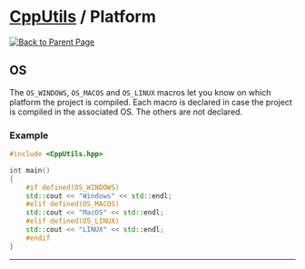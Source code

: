 # [CppUtils](../README.md) / Platform

[![Back to Parent Page](https://img.shields.io/badge/-Back_to_Parent_Page-blue?style=for-the-badge)](../README.md)

## OS

The ``OS_WINDOWS``, ``OS_MACOS`` and ``OS_LINUX`` macros let you know on which platform the project is compiled.
Each macro is declared in case the project is compiled in the associated OS. The others are not declared.

### Example
```cpp
#include <CppUtils.hpp>

int main()
{
	#if defined(OS_WINDOWS)
	std::cout << "Windows" << std::endl;
	#elif defined(OS_MACOS)
	std::cout << "MacOS" << std::endl;
	#elif defined(OS_LINUX)
	std::cout << "LINUX" << std::endl;
	#endif
}
```

---
